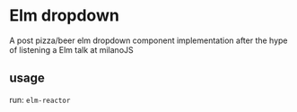 # Elm dropdown

A post pizza/beer elm dropdown component implementation after the hype of
listening a Elm talk at milanoJS

## usage

run: `elm-reactor`
